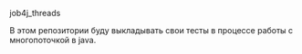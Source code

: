 job4j_threads

В этом репозитории буду выкладывать свои тесты в процессе работы с многопоточкой в java.
